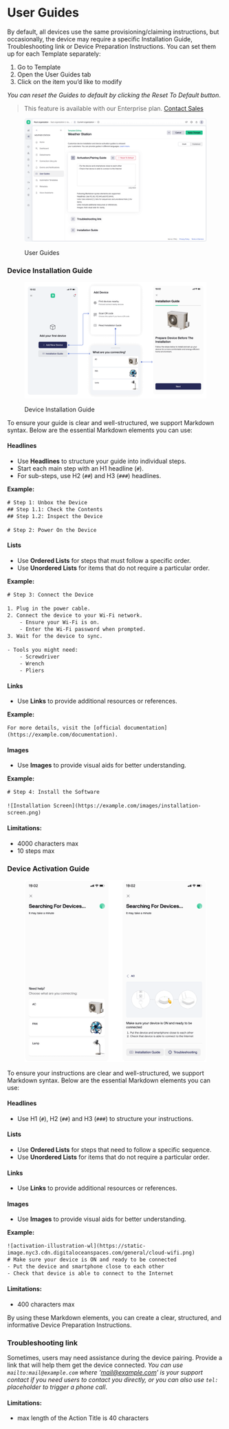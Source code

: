 # User Guides

By default, all devices use the same provisioning/claiming instructions, but occasionally, the device may require a specific Installation Guide, Troubleshooting link or Device Preparation Instructions. You can set them up for each Template separately:

1. Go to Template
2. Open the User Guides tab
3. Click on the item you’d like to modify

_You can reset the Guides to default by clicking the Reset To Default button_.

> This feature is available with our Enterprise plan. [Contact Sales](https://blynk.io/contact-us-business)

<div align="left">

<figure><img src="../../.gitbook/assets/User Guides.png" alt=""><figcaption><p>User Guides</p></figcaption></figure>

</div>



### Device Installation Guide

<div align="left">

<figure><img src="../../.gitbook/assets/Device Installation Guide.png" alt=""><figcaption><p>Device Installation Guide</p></figcaption></figure>

</div>

To ensure your guide is clear and well-structured, we support Markdown syntax. Below are the essential Markdown elements you can use:

#### **Headlines**

* Use **Headlines** to structure your guide into individual steps.
* Start each main step with an H1 headline (`#`).
* For sub-steps, use H2 (`##`) and H3 (`###`) headlines.

**Example:**

```
# Step 1: Unbox the Device
## Step 1.1: Check the Contents
## Step 1.2: Inspect the Device

# Step 2: Power On the Device
```

#### **Lists**

* Use **Ordered Lists** for steps that must follow a specific order.
* Use **Unordered Lists** for items that do not require a particular order.

**Example:**

```
# Step 3: Connect the Device

1. Plug in the power cable.
2. Connect the device to your Wi-Fi network.
    - Ensure your Wi-Fi is on.
    - Enter the Wi-Fi password when prompted.
3. Wait for the device to sync.

- Tools you might need:
    - Screwdriver
    - Wrench
    - Pliers
```

#### **Links**

* Use **Links** to provide additional resources or references.

**Example:**

```
For more details, visit the [official documentation](https://example.com/documentation).
```

#### **Images**

* Use **Images** to provide visual aids for better understanding.

**Example:**

```
# Step 4: Install the Software

![Installation Screen](https://example.com/images/installation-screen.png)
```

#### **Limitations:**

* 4000 characters max
* 10 steps max

### Device Activation Guide

<div align="left">

<figure><img src="../../.gitbook/assets/Device Activation Guide.png" alt=""><figcaption></figcaption></figure>

</div>

To ensure your instructions are clear and well-structured, we support Markdown syntax. Below are the essential Markdown elements you can use:

#### **Headlines**

* Use H1 (`#`), H2 (`##`) and H3 (`###`) to structure your instructions.

#### **Lists**

* Use **Ordered Lists** for steps that need to follow a specific sequence.
* Use **Unordered Lists** for items that do not require a particular order.

#### **Links**

* Use **Links** to provide additional resources or references.

#### **Images**

* Use **Images** to provide visual aids for better understanding.

**Example:**

```
![activation-illustration-wl](https://static-image.nyc3.cdn.digitaloceanspaces.com/general/cloud-wifi.png)
# Make sure your device is ON and ready to be connected
- Put the device and smartphone close to each other
- Check that device is able to connect to the Internet
```

#### **Limitations:**

* 400 characters max

By using these Markdown elements, you can create a clear, structured, and informative Device Preparation Instructions.

### Troubleshooting link

Sometimes, users may need assistance during the device pairing. Provide a link that will help them get the device connected. _You can use `mailto:mail@example.com` where ‘_[_mail@example.com_](mailto:mail@example.com)_’ is your support contact if you need users to contact you directly, or you can also use `tel:` placeholder to trigger a phone call_.

#### **Limitations:**

* max length of the Action Title is 40 characters
